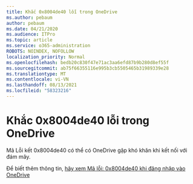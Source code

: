 ```yaml
---
title: Khắc 0x8004de40 lỗi trong OneDrive
ms.author: pebaum
author: pebaum
ms.date: 04/21/2020
ms.audience: ITPro
ms.topic: article
ms.service: o365-administration
ROBOTS: NOINDEX, NOFOLLOW
localization_priority: Normal
ms.openlocfilehash: bedb20c830f47e71ac3aa6efd87b9b280d8ef55f
ms.sourcegitcommit: ab75f66355116e995b3cb5505465b31989339e28
ms.translationtype: MT
ms.contentlocale: vi-VN
ms.lasthandoff: 08/13/2021
ms.locfileid: "58323216"
---
```

# <a name="fix-0x8004de40-error-in-onedrive"></a>Khắc 0x8004de40 lỗi trong OneDrive

Mã Lỗi kết 0x8004de40 có thể có OneDrive gặp khó khăn khi kết nối với đám mây. 

Để biết thêm thông tin, [hãy xem Mã lỗi: 0x8004de40 khi đăng nhập vào OneDrive](https://docs.microsoft.com/sharepoint/troubleshoot/administration/error-0x8004de40-in-onedrive)